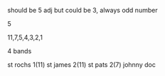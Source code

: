should be 5 adj but could be 3, always odd number

5

11,7,5,4,3,2,1

4 bands

st rochs 1(11)
st james 2(11)
st pats 2(7)
johnny doc
